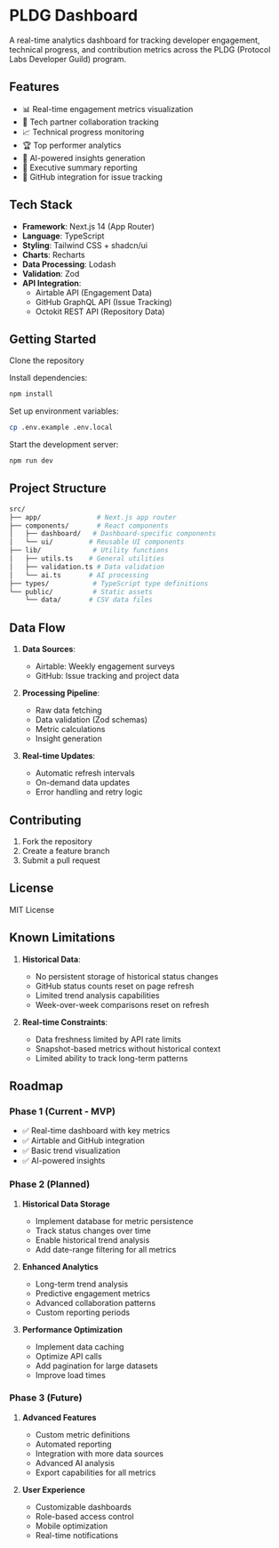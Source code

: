 # PLDG Dashboard

A real-time analytics dashboard for tracking developer engagement, technical progress, and contribution metrics across the PLDG (Protocol Labs Developer Guild) program.

## Features

- 📊 Real-time engagement metrics visualization
- 🤝 Tech partner collaboration tracking
- 📈 Technical progress monitoring
- 🏆 Top performer analytics
- 🤖 AI-powered insights generation
- 📑 Executive summary reporting
- 🔄 GitHub integration for issue tracking

## Tech Stack

- **Framework**: Next.js 14 (App Router)
- **Language**: TypeScript
- **Styling**: Tailwind CSS + shadcn/ui
- **Charts**: Recharts
- **Data Processing**: Lodash
- **Validation**: Zod
- **API Integration**:
  - Airtable API (Engagement Data)
  - GitHub GraphQL API (Issue Tracking)
  - Octokit REST API (Repository Data)

## Getting Started

Clone the repository

Install dependencies:

```bash
npm install
```

Set up environment variables:

```bash
cp .env.example .env.local
```

Start the development server:

```bash
npm run dev
```

## Project Structure

```bash
src/
├── app/              # Next.js app router
├── components/       # React components
│   ├── dashboard/   # Dashboard-specific components
│   └── ui/         # Reusable UI components
├── lib/             # Utility functions
│   ├── utils.ts    # General utilities
│   ├── validation.ts # Data validation
│   └── ai.ts       # AI processing
├── types/           # TypeScript type definitions
└── public/          # Static assets
    └── data/       # CSV data files
```

## Data Flow

1. **Data Sources**:
   - Airtable: Weekly engagement surveys
   - GitHub: Issue tracking and project data

2. **Processing Pipeline**:
   - Raw data fetching
   - Data validation (Zod schemas)
   - Metric calculations
   - Insight generation

3. **Real-time Updates**:
   - Automatic refresh intervals
   - On-demand data updates
   - Error handling and retry logic

## Contributing

1. Fork the repository
2. Create a feature branch
3. Submit a pull request

## License

MIT License

## Known Limitations

1. **Historical Data**:
   - No persistent storage of historical status changes
   - GitHub status counts reset on page refresh
   - Limited trend analysis capabilities
   - Week-over-week comparisons reset on refresh

2. **Real-time Constraints**:
   - Data freshness limited by API rate limits
   - Snapshot-based metrics without historical context
   - Limited ability to track long-term patterns

## Roadmap

### Phase 1 (Current - MVP)

- ✅ Real-time dashboard with key metrics
- ✅ Airtable and GitHub integration
- ✅ Basic trend visualization
- ✅ AI-powered insights

### Phase 2 (Planned)

1. **Historical Data Storage**
   - Implement database for metric persistence
   - Track status changes over time
   - Enable historical trend analysis
   - Add date-range filtering for all metrics

2. **Enhanced Analytics**
   - Long-term trend analysis
   - Predictive engagement metrics
   - Advanced collaboration patterns
   - Custom reporting periods

3. **Performance Optimization**
   - Implement data caching
   - Optimize API calls
   - Add pagination for large datasets
   - Improve load times

### Phase 3 (Future)

1. **Advanced Features**
   - Custom metric definitions
   - Automated reporting
   - Integration with more data sources
   - Advanced AI analysis
   - Export capabilities for all metrics

2. **User Experience**
   - Customizable dashboards
   - Role-based access control
   - Mobile optimization
   - Real-time notifications
